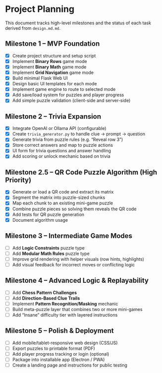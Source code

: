 # Project Planning

This document tracks high-level milestones and the status of each task derived from `design.md.md`.

## Milestone 1 – MVP Foundation
- [x] Create project structure and setup script
 - [x] Implement **Binary Rows** game mode
 - [x] Implement **Binary Math** game mode
 - [x] Implement **Grid Navigation** game mode
 - [x] Build minimal Flask Web UI
 - [x] Design basic UI templates for each mode
 - [x] Implement game engine to route to selected mode
 - [x] Add save/load system for puzzles and player progress
 - [x] Add simple puzzle validation (client-side and server-side)

## Milestone 2 – Trivia Expansion
- [x] Integrate OpenAI or Ollama API (configurable)
- [x] Create `trivia_generator.py` to handle clue → prompt → question
- [x] Generate trivia from puzzle rules (e.g. “Reveal row 3”)
 - [x] Store correct answers and map to puzzle actions
 - [x] UI form for trivia questions and answer handling
 - [x] Add scoring or unlock mechanic based on trivia

## Milestone 2.5 – QR Code Puzzle Algorithm (High Priority)
- [x] Generate or load a QR code and extract its matrix
- [x] Segment the matrix into puzzle-sized chunks
- [x] Map each chunk to an existing mini-game puzzle
- [x] Combine puzzle pieces so solving them reveals the QR code
- [x] Add tests for QR puzzle generation
- [x] Document algorithm usage

## Milestone 3 – Intermediate Game Modes
- [ ] Add **Logic Constraints** puzzle type
- [ ] Add **Modular Math Rules** puzzle type
- [ ] Improve grid rendering with helper visuals (row hints, highlights)
- [ ] Add visual feedback for incorrect moves or conflicting logic

## Milestone 4 – Advanced Logic & Replayability
- [ ] Add **Chess Pattern Challenges**
- [ ] Add **Direction-Based Clue Trails**
- [ ] Implement **Pattern Recognition/Masking** mechanic
- [ ] Build meta-puzzle layer that combines two or more mini-games
- [ ] Add “Insane” difficulty tier with layered instructions

## Milestone 5 – Polish & Deployment
- [ ] Add mobile/tablet-responsive web design (CSS/JS)
- [ ] Export puzzles to printable format (PDF)
- [ ] Add player progress tracking or login (optional)
- [ ] Package into installable app (Electron / PWA)
- [ ] Create a landing page and instructions for public testing
